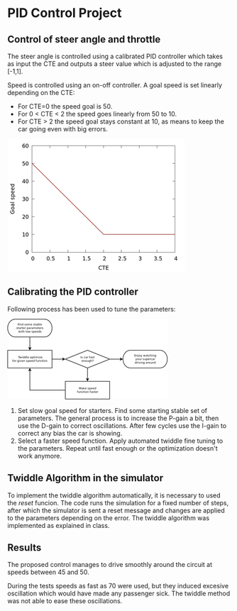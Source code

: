 # PID Control Project
[image1]: ./speed2.png "Speed function"
[image2]: ./SDCT2P4-Diagrama2.png "Hyperparameter tuning process"

## Control of steer angle and throttle
The steer angle is controlled using a calibrated PID controller which takes as input the CTE and outputs a steer value which is adjusted to the range [-1,1].

Speed is controlled using an on-off controller. A goal speed is set linearly depending on the CTE:
- For CTE=0 the speed goal is 50.
- For 0 < CTE < 2 the speed goes linearly from 50 to 10.
- For CTE > 2 the speed goal stays constant at 10, as means to keep the car going even with big errors.

![alt text][image1]

## Calibrating the PID controller
Following process has been used to tune the parameters:

![alt text][image2]

1. Set slow goal speed for starters. Find some starting stable set of parameters. The general process is to increase the P-gain a bit, then use the D-gain to correct oscillations. After few cycles use the I-gain to correct any bias the car is showing.
2. Select a faster speed function. Apply automated twiddle fine tuning to the parameters. Repeat until fast enough or the optimization doesn't work anymore.

## Twiddle Algorithm in the simulator
To implement the twiddle algorithm automatically, it is necessary to used the *reset* funcion.
The code runs the simulation for a fixed number of steps, after which the simulator is sent a reset message and changes are applied to the parameters depending on the error.
The twiddle algorithm was implemented as explained in class.

## Results
The proposed control manages to drive smoothly around the circuit at speeds between 45 and 50.

During the tests speeds as fast as 70 were used, but they induced excesive oscillation which would have made any passenger sick. The twiddle method was not able to ease these oscillations.

